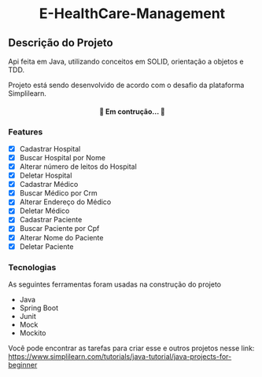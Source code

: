 <h1 align="center"> E-HealthCare-Management </h1>

## Descrição do Projeto
<p>Api feita em Java, utilizando conceitos em SOLID, orientação a objetos e TDD.</p>
<p>Projeto está sendo desenvolvido de acordo com o desafio da plataforma Simplilearn.</p>

<h4 align="center">🚀 Em contrução... 🚧</h4>

### Features
- [x] Cadastrar Hospital
- [x] Buscar Hospital por Nome
- [x] Alterar número de leitos do Hospital
- [x] Deletar Hospital
- [x] Cadastrar Médico 
- [x] Buscar Médico por Crm
- [X] Alterar Endereço do Médico
- [x] Deletar Médico
- [x] Cadastrar Paciente
- [x] Buscar Paciente por Cpf
- [x] Alterar Nome do Paciente
- [x] Deletar Paciente

### Tecnologias
As seguintes ferramentas foram usadas na construção do projeto

- Java
- Spring Boot
- Junit
- Mock
- Mockito

Você pode encontrar as tarefas para criar esse e outros projetos nesse link:
https://www.simplilearn.com/tutorials/java-tutorial/java-projects-for-beginner
